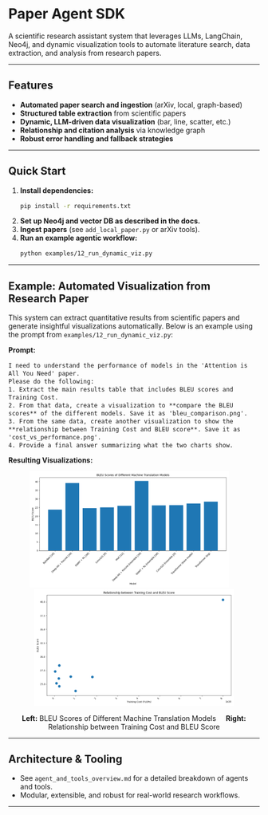 # Paper Agent SDK

A scientific research assistant system that leverages LLMs, LangChain, Neo4j, and dynamic visualization tools to automate literature search, data extraction, and analysis from research papers.

---

## Features
- **Automated paper search and ingestion** (arXiv, local, graph-based)
- **Structured table extraction** from scientific papers
- **Dynamic, LLM-driven data visualization** (bar, line, scatter, etc.)
- **Relationship and citation analysis** via knowledge graph
- **Robust error handling and fallback strategies**

---

## Quick Start
1. **Install dependencies:**
   ```bash
   pip install -r requirements.txt
   ```
2. **Set up Neo4j and vector DB as described in the docs.**
3. **Ingest papers** (see `add_local_paper.py` or arXiv tools).
4. **Run an example agentic workflow:**
   ```bash
   python examples/12_run_dynamic_viz.py
   ```

---

## Example: Automated Visualization from Research Paper

This system can extract quantitative results from scientific papers and generate insightful visualizations automatically. Below is an example using the prompt from `examples/12_run_dynamic_viz.py`:

**Prompt:**
```
I need to understand the performance of models in the 'Attention is All You Need' paper.
Please do the following:
1. Extract the main results table that includes BLEU scores and Training Cost.
2. From that data, create a visualization to **compare the BLEU scores** of the different models. Save it as 'bleu_comparison.png'.
3. From the same data, create another visualization to show the **relationship between Training Cost and BLEU score**. Save it as 'cost_vs_performance.png'.
4. Provide a final answer summarizing what the two charts show.
```

**Resulting Visualizations:**

<p align="center">
  <img src="bleu_comparison.png" alt="BLEU Score Comparison" width="400" style="display:inline-block; margin-right: 20px;"/>
  <img src="cost_vs_performance.png" alt="Training Cost vs BLEU Score" width="400" style="display:inline-block;"/>
</p>

<p align="center">
  <b>Left:</b> BLEU Scores of Different Machine Translation Models &nbsp;&nbsp;&nbsp; <b>Right:</b> Relationship between Training Cost and BLEU Score
</p>

---

## Architecture & Tooling
- See `agent_and_tools_overview.md` for a detailed breakdown of agents and tools.
- Modular, extensible, and robust for real-world research workflows.

---


